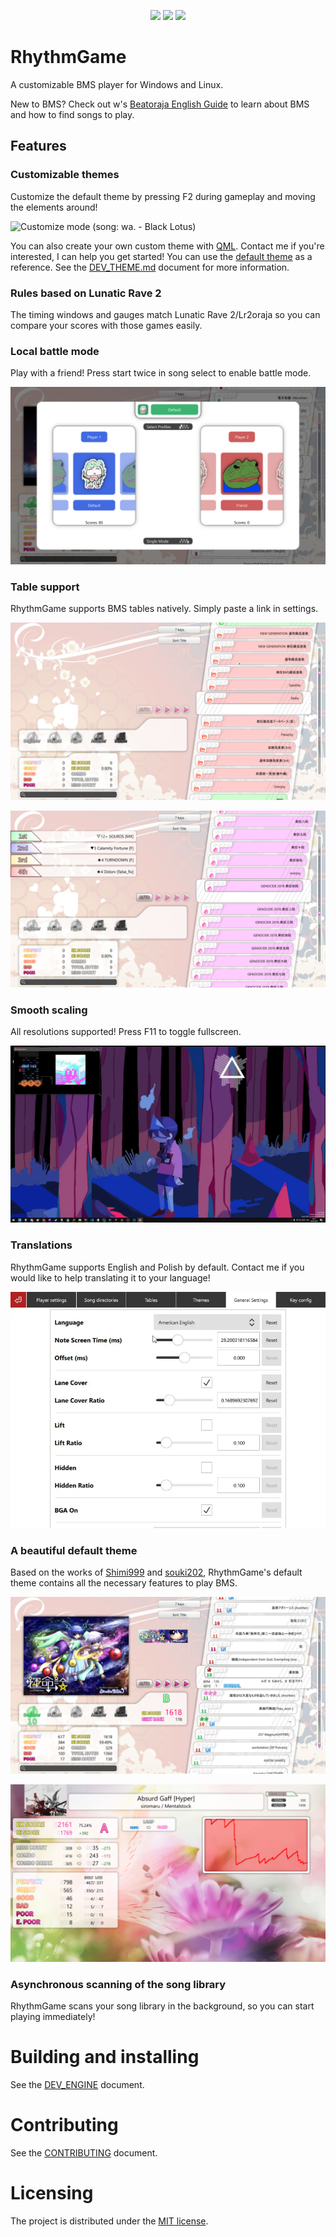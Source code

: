 <p align=center>
    <a href="https://github.com/Bobini1/RhythmGame/actions"><img src="https://github.com/Bobini1/RhythmGame/actions/workflows/ci.yml/badge.svg"/></a>
    <a href="https://github.com/Bobini1/RhythmGame/blob/master/LICENSE.md"><img src="https://img.shields.io/github/license/Bobini1/RhythmGame"/></a>
    <a href="https://discord.gg/Pg3Z8ZFb"><img src="https://img.shields.io/discord/1410743088686829661.svg?color=7289DA&label=RhythmGame%20Community&logo=Discord"/></a>
</p>

# RhythmGame

A customizable BMS player for Windows and Linux.

New to BMS? Check out w's [Beatoraja English Guide](https://github.com/wcko87/beatoraja-english-guide/wiki/BMS-Overview)
to learn about BMS and how to find songs to play.

## Features

### Customizable themes

Customize the default theme by pressing F2 during gameplay and moving the elements around!

![Customize mode (song: wa. - Black Lotus)](docs/images/customize.webp)

You can also create your own custom theme with [QML](https://doc.qt.io/qt-6/qmlreference.html).
Contact me if you're interested, I can help you get started!
You can use the [default theme](https://github.com/Bobini1/RhythmGame/tree/master/data/themes/Default) as a reference.
See the [DEV_THEME.md](DEV_THEME.md) document for more information.

### Rules based on Lunatic Rave 2

The timing windows and gauges match Lunatic Rave 2/Lr2oraja
so you can compare your scores with those games easily.

### Local battle mode

Play with a friend! Press start twice in song select to enable battle mode.

![Local battle mode](docs/images/battle.png)

### Table support

RhythmGame supports BMS tables natively.
Simply paste a link in settings.

![Tables](docs/images/tables.png)

![Course](docs/images/course.png)

### Smooth scaling

All resolutions supported! Press F11 to toggle fullscreen.

![Scaling (song: isocosa - data lake)](docs/images/resize.webp)

### Translations

RhythmGame supports English and Polish by default.
Contact me if you would like to help translating it to your language!

![Language selection](docs/images/languages.webp)

### A beautiful default theme

Based on the works of [Shimi999](https://github.com/Shimi9999/GenericTheme) and 
[souki202](https://github.com/souki202/my_beatoraja_skin),
RhythmGame's default theme contains all the necessary features to play BMS.

![Song selection](docs/images/select.png)

![Result screen](docs/images/result.png)

### Asynchronous scanning of the song library

RhythmGame scans your song library in the background,
so you can start playing immediately!

# Building and installing

See the [DEV_ENGINE](DEV_ENGINE.md) document.

# Contributing

See the [CONTRIBUTING](CONTRIBUTING.md) document.

# Licensing

The project is distributed under the [MIT license](LICENSE.md).
